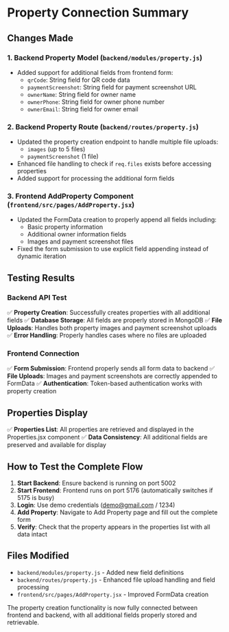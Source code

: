 # Property Connection Summary

## Changes Made

### 1. Backend Property Model (`backend/modules/property.js`)

- Added support for additional fields from frontend form:
  - `qrCode`: String field for QR code data
  - `paymentScreenshot`: String field for payment screenshot URL
  - `ownerName`: String field for owner name
  - `ownerPhone`: String field for owner phone number
  - `ownerEmail`: String field for owner email

### 2. Backend Property Route (`backend/routes/property.js`)

- Updated the property creation endpoint to handle multiple file uploads:
  - `images` (up to 5 files)
  - `paymentScreenshot` (1 file)
- Enhanced file handling to check if `req.files` exists before accessing properties
- Added support for processing the additional form fields

### 3. Frontend AddProperty Component (`frontend/src/pages/AddProperty.jsx`)

- Updated the FormData creation to properly append all fields including:
  - Basic property information
  - Additional owner information fields
  - Images and payment screenshot files
- Fixed the form submission to use explicit field appending instead of dynamic iteration

## Testing Results

### Backend API Test

✅ **Property Creation**: Successfully creates properties with all additional fields
✅ **Database Storage**: All fields are properly stored in MongoDB
✅ **File Uploads**: Handles both property images and payment screenshot uploads
✅ **Error Handling**: Properly handles cases where no files are uploaded

### Frontend Connection

✅ **Form Submission**: Frontend properly sends all form data to backend
✅ **File Uploads**: Images and payment screenshots are correctly appended to FormData
✅ **Authentication**: Token-based authentication works with property creation

## Properties Display

✅ **Properties List**: All properties are retrieved and displayed in the Properties.jsx component
✅ **Data Consistency**: All additional fields are preserved and available for display

## How to Test the Complete Flow

1. **Start Backend**: Ensure backend is running on port 5002
2. **Start Frontend**: Frontend runs on port 5176 (automatically switches if 5175 is busy)
3. **Login**: Use demo credentials (demo@gmail.com / 1234)
4. **Add Property**: Navigate to Add Property page and fill out the complete form
5. **Verify**: Check that the property appears in the properties list with all data intact

## Files Modified

- `backend/modules/property.js` - Added new field definitions
- `backend/routes/property.js` - Enhanced file upload handling and field processing
- `frontend/src/pages/AddProperty.jsx` - Improved FormData creation

The property creation functionality is now fully connected between frontend and backend, with all additional fields properly stored and retrievable.
